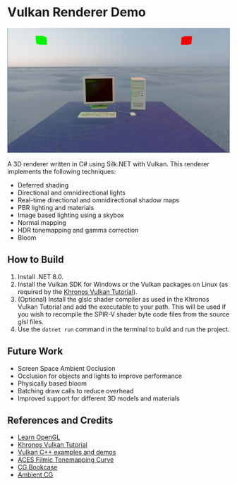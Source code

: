 # Vulkan Renderer Demo

![Preview of Renderer](preview.png)

A 3D renderer written in C# using Silk.NET with Vulkan. This renderer implements the following techniques:
- Deferred shading
- Directional and omnidirectional lights
- Real-time directional and omnidirectional shadow maps
- PBR lighting and materials
- Image based lighting using a skybox
- Normal mapping
- HDR tonemapping and gamma correction
- Bloom

## How to Build
1. Install .NET 8.0.
2. Install the Vulkan SDK for Windows or the Vulkan packages on Linux (as required by the [Khronos Vulkan Tutorial](https://docs.vulkan.org/tutorial/latest/02_Development_environment.html)).
3. (Optional) Install the glslc shader compiler as used in the Khronos Vulkan Tutorial and add the executable to your path. This will be used if you wish to recompile the SPIR-V shader byte code files from the source glsl files.
4. Use the `dotnet run` command in the terminal to build and run the project.

## Future Work
- Screen Space Ambient Occlusion
- Occlusion for objects and lights to improve performance
- Physically based bloom
- Batching draw calls to reduce overhead
- Improved support for different 3D models and materials

## References and Credits
- [Learn OpenGL](https://learnopengl.com)
- [Khronos Vulkan Tutorial](https://docs.vulkan.org/tutorial/latest/00_Introduction.html)
- [Vulkan C++ examples and demos](https://github.com/SaschaWillems/Vulkan)
- [ACES Filmic Tonemapping Curve](https://knarkowicz.wordpress.com/2016/01/06/aces-filmic-tone-mapping-curve/)
- [CG Bookcase](https://www.cgbookcase.com/)
- [Ambient CG](https://ambientcg.com/)
